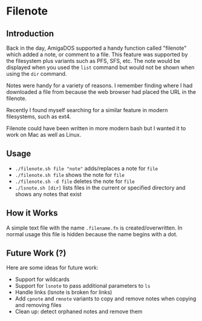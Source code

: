 # Filenote

## Introduction

Back in the day, AmigaDOS supported a handy function called
"filenote" which added a note, or comment to a file. This feature
was supported by the filesystem plus variants such as PFS, SFS, etc.
The note would be displayed when you used the `list` command but would
not be shown when using the `dir` command.

Notes were handy for a variety of reasons. I remember finding where
I had downloaded a file from because the web browser had placed
the URL in the filenote.

Recently I found myself searching for a similar feature in modern
filesystems, such as ext4.

Filenote could have been written in more modern bash but I wanted it to work
on Mac as well as Linux.

## Usage

 - `./filenote.sh file "note"` adds/replaces a note for `file`
 - `./filenote.sh file` shows the note for `file`
 - `./filenote.sh -d file` deletes the note for `file`
 - `./lsnote.sh [dir]` lists files in the current or specified directory and shows any notes that exist

## How it Works

A simple text file with the name `.filename.fn` is created/overwritten. In normal
usage this file is hidden because the name begins with a dot.

## Future Work (?)

Here are some ideas for future work:
 - Support for wildcards
 - Support for `lsnote` to pass additional parameters to `ls`
 - Handle links (lsnote is broken for links)
 - Add `cpnote` and `rmnote` variants to copy and remove notes when copying and removing files
 - Clean up: detect orphaned notes and remove them


